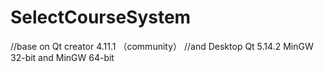 # SelectCourseSystem
//base on Qt creator 4.11.1 （community）
//and Desktop Qt 5.14.2 MinGW 32-bit and MinGW 64-bit
